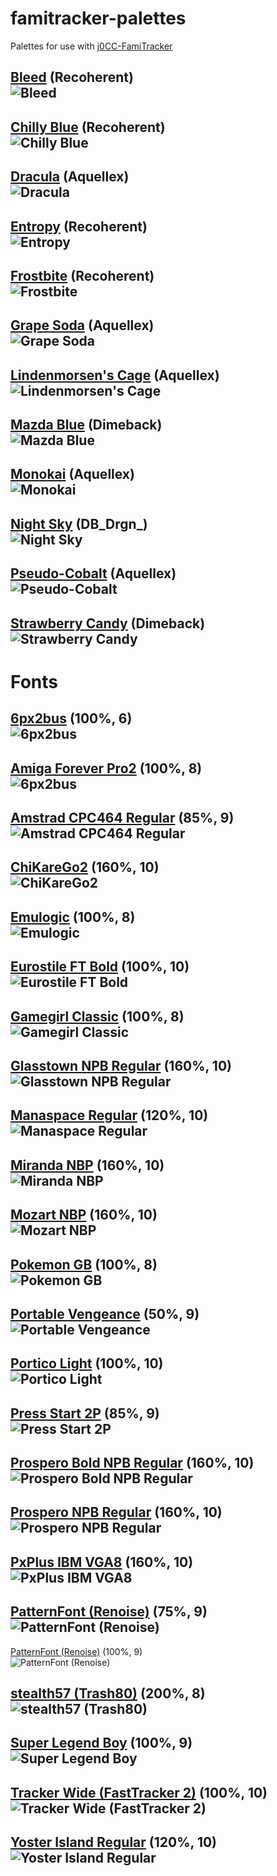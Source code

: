 # famitracker-palettes
Palettes for use with <a href="https://github.com/jimbo1qaz/j0CC-FamiTracker/releases" target="_blank">j0CC-FamiTracker</a><br />

## [Bleed](https://github.com/psgcabal/famitracker-palettes/raw/master/txt/bleed.txt) (Recoherent)<br />![Bleed](/png/Bleed.png)<br />
## [Chilly Blue](https://github.com/psgcabal/famitracker-palettes/raw/master/txt/Chilly%20Blue.txt) (Recoherent)<br />![Chilly Blue](/png/Chilly%20Blue.png)<br />
## [Dracula](https://github.com/psgcabal/famitracker-palettes/raw/master/txt/Dracula.txt) (Aquellex)<br />![Dracula](/png/Dracula.png)<br />
## [Entropy](https://github.com/psgcabal/famitracker-palettes/raw/master/txt/entropy.txt) (Recoherent)<br />![Entropy](/png/entropy.png)<br />
## [Frostbite](https://github.com/psgcabal/famitracker-palettes/raw/master/txt/frostbite.txt) (Recoherent)<br />![Frostbite](/png/frostbite.png)<br />
## [Grape Soda](https://github.com/psgcabal/famitracker-palettes/raw/master/txt/Grape%20Soda.txt) (Aquellex)<br />![Grape Soda](/png/Grape%20Soda.png)<br />
## [Lindenmorsen's Cage](https://github.com/psgcabal/famitracker-palettes/raw/master/txt/Lindenmorsen's%20Cage.txt) (Aquellex)<br />![Lindenmorsen's Cage](/png/Lindenmorsen's%20Cage.png)<br />
## [Mazda Blue](https://github.com/psgcabal/famitracker-palettes/raw/master/txt/Mazda%20Blue.txt) (Dimeback)<br />![Mazda Blue](/png/Mazda%20Blue.png)<br />
## [Monokai](https://github.com/psgcabal/famitracker-palettes/raw/master/txt/Monokai.txt) (Aquellex)<br />![Monokai](/png/Monokai.png)<br />
## [Night Sky](https://github.com/psgcabal/famitracker-palettes/raw/master/txt/Deathro.txt) (DB_Drgn_)<br />![Night Sky](/png/Deathro.png)<br />
## [Pseudo-Cobalt](https://github.com/psgcabal/famitracker-palettes/raw/master/txt/Pseudo-Cobalt.txt) (Aquellex)<br />![Pseudo-Cobalt](/png/Pseudo-Cobalt.png)<br />
## [Strawberry Candy](https://github.com/psgcabal/famitracker-palettes/raw/master/txt/Strawberry%20Candy.txt) (Dimeback)<br />![Strawberry Candy](/png/Strawberry%20Candy.png)<br />

# Fonts
## [6px2bus](https://github.com/psgcabal/famitracker-palettes/raw/master/fnt/6px2bus.tff) (100%, 6)<br />![6px2bus](/png/100,%206px2bus,%206.png)<br />

## [Amiga Forever Pro2](https://github.com/psgcabal/famitracker-palettes/raw/master/fnt/Amiga%20Forever%20Pro2.tff) (100%, 8)<br />![6px2bus](/png/100,%20Amiga%20Forever%20Pro2,%208.png)<br />

## [Amstrad CPC464 Regular](https://github.com/psgcabal/famitracker-palettes/raw/master/fnt/Amstrad%20CPC464%20Regular.tff) (85%, 9)<br />![Amstrad CPC464 Regular](/png/85,%20Amstrad%20CPC464%20Regular,%209.png)<br />

## [ChiKareGo2](https://github.com/psgcabal/famitracker-palettes/raw/master/fnt/ChiKareGo2.tff) (160%, 10)<br />![ChiKareGo2](/png/160,%20ChiKareGo2,%2010.png)<br />

## [Emulogic](https://github.com/psgcabal/famitracker-palettes/raw/master/fnt/Emulogic.tff) (100%, 8)<br />![Emulogic](/png/100,%20Emulogic,%208.png)<br />

## [Eurostile FT Bold](https://github.com/psgcabal/famitracker-palettes/raw/master/fnt/Eurostile%20FT%20Bold.tff) (100%, 10)<br />![Eurostile FT Bold](/png/100,%20Eurostile%20FT%20Bold,%2010.png)<br />

## [Gamegirl Classic](https://github.com/psgcabal/famitracker-palettes/raw/master/fnt/Gamegirl%20Classic.tff) (100%, 8)<br />![Gamegirl Classic](/png/100,%20Gamegirl%20Classic,%208.png)<br />

## [Glasstown NPB Regular](https://github.com/psgcabal/famitracker-palettes/raw/master/fnt/Glasstown%20NPB%20Regular.tff) (160%, 10)<br />![Glasstown NPB Regular](/png/160,%20Glasstown%20NBP%20Regular,%2010.png)<br />

## [Manaspace Regular](https://github.com/psgcabal/famitracker-palettes/raw/master/fnt/Manaspace%20Regular.tff) (120%, 10)<br />![Manaspace Regular](/png/120,%20Manaspace%20Regular,%2010.png)<br />

## [Miranda NBP](https://github.com/psgcabal/famitracker-palettes/raw/master/fnt/Miranda%2NBP.tff) (160%, 10)<br />![Miranda NBP](/png/160,%20Miranda%20NPB,%2010.png)<br />

## [Mozart NBP](https://github.com/psgcabal/famitracker-palettes/raw/master/fnt/Mozart%20NBP.tff) (160%, 10)<br />![Mozart NBP](/png/160,%20Mozart%20NBP,%2010.png)<br />

## [Pokemon GB](https://github.com/psgcabal/famitracker-palettes/raw/master/fnt/Pokemon%20GB.tff) (100%, 8)<br />![Pokemon GB](/png/100,%20Pokemon%20GB,%208.png)<br />

## [Portable Vengeance](https://github.com/psgcabal/famitracker-palettes/raw/master/fnt/Portable%20Vengeance.tff) (50%, 9)<br />![Portable Vengeance](/png/50,%20Portable%20Vengeance,%209.png)<br />

## [Portico Light](https://github.com/psgcabal/famitracker-palettes/raw/master/fnt/Portico%20Light.otf) (100%, 10)<br />![Portico Light](/png/100,%20Portico%20Light,%2010.png)<br />

## [Press Start 2P](https://github.com/psgcabal/famitracker-palettes/raw/master/fnt/Press%20Start%202P.tff) (85%, 9)<br />![Press Start 2P](/png/85,%20Press%20Start%202P,%209.png)<br />

## [Prospero Bold NPB Regular](https://github.com/psgcabal/famitracker-palettes/raw/master/fnt/Prospero%20Bold%20NPB%20Regular.tff) (160%, 10)<br />![Prospero Bold NPB Regular](/png/160,%20Prospreo%20Bold%20NBP%20Regular,%2010.png)<br />

## [Prospero NPB Regular](https://github.com/psgcabal/famitracker-palettes/raw/master/fnt/Prospero%20NPB%20Regular.tff) (160%, 10)<br />![Prospero NPB Regular](/png/160,%20Prospreo%20NBP%20Regular,%2010.png)<br />

## [PxPlus IBM VGA8](https://github.com/psgcabal/famitracker-palettes/raw/master/fnt/PxPlus%20IBM%20VGA8.tff) (160%, 10)<br />![PxPlus IBM VGA8](/png/160,%20PxPlus%20IBM%20VGA8,%2010.png)<br />

## [PatternFont (Renoise)](https://github.com/psgcabal/famitracker-palettes/raw/master/fnt/Renoise%203.1%20-%20PatternFont%20(install%20all).zip) (75%, 9)<br />![PatternFont (Renoise)](/png/75,%20RenoisePattern,%209.png)<br />

[PatternFont (Renoise)](https://github.com/psgcabal/famitracker-palettes/raw/master/fnt/Renoise%203.1%20-%20PatternFont%20(install%20all).zip) (100%, 9)<br />![PatternFont (Renoise)](/png/100,%20RenoisePattern,%209.png)<br />


## [stealth57 (Trash80)](https://github.com/psgcabal/famitracker-palettes/raw/master/fnt/Trash80%20-%20stealth57%20Regular.ttf) (200%, 8)<br />![stealth57 (Trash80)](/png/200,%20stealth57%20Regular,%208.png)<br />

## [Super Legend Boy](https://github.com/psgcabal/famitracker-palettes/raw/master/fnt/Super%20Legend%20Boy.tff) (100%, 9)<br />![Super Legend Boy](/png/100,%20Super%20Legend%20Boy,%209.png)<br />

## [Tracker Wide (FastTracker 2)](https://github.com/psgcabal/famitracker-palettes/raw/master/fnt/FastTracker%202%20-%20Tracker%20Wide.fon) (100%, 10)<br />![Tracker Wide (FastTracker 2)](/png/100,%20Tracker%20Wide,%2010.png)<br />

## [Yoster Island Regular](https://github.com/psgcabal/famitracker-palettes/raw/master/fnt/Yoster%20Island%20Regular.tff) (120%, 10)<br />![Yoster Island Regular](/png/120,%20Yoster%20Island%20Regular,%2010.png)
